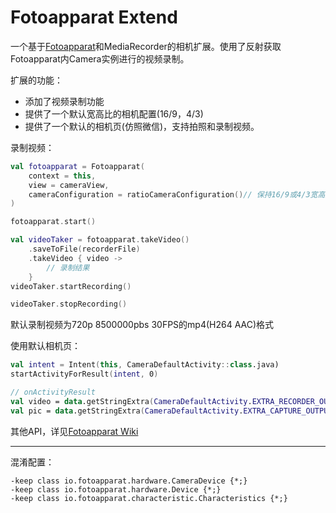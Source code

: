 # Fotoapparat Extend

一个基于[Fotoapparat](https://github.com/RedApparat/Fotoapparat)和MediaRecorder的相机扩展。使用了反射获取Fotoapparat内Camera实例进行的视频录制。

扩展的功能：
- 添加了视频录制功能
- 提供了一个默认宽高比的相机配置(16/9，4/3)
- 提供了一个默认的相机页(仿照微信)，支持拍照和录制视频。


录制视频：
```kotlin
val fotoapparat = Fotoapparat(
    context = this,
    view = cameraView,
    cameraConfiguration = ratioCameraConfiguration()// 保持16/9或4/3宽高比的配置
)

fotoapparat.start()

val videoTaker = fotoapparat.takeVideo()
    .saveToFile(recorderFile)
    .takeVideo { video ->
        // 录制结果
    }
videoTaker.startRecording()

videoTaker.stopRecording()
```

默认录制视频为720p 8500000pbs 30FPS的mp4(H264 AAC)格式

使用默认相机页：
```kotlin
val intent = Intent(this, CameraDefaultActivity::class.java)
startActivityForResult(intent, 0)

// onActivityResult
val video = data.getStringExtra(CameraDefaultActivity.EXTRA_RECORDER_OUTPUT_PATH)
val pic = data.getStringExtra(CameraDefaultActivity.EXTRA_CAPTURE_OUTPUT_PATH)
```

其他API，详见[Fotoapparat Wiki](https://github.com/RedApparat/Fotoapparat/blob/master/README.md)

---

混淆配置：
```
-keep class io.fotoapparat.hardware.CameraDevice {*;}
-keep class io.fotoapparat.hardware.Device {*;}
-keep class io.fotoapparat.characteristic.Characteristics {*;}
```